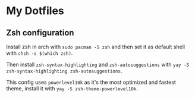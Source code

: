 # My Dotfiles

## Zsh configuration

Install zsh in arch with `sudo pacman -S zsh` and then set it as default shell with `chsh -s $(which zsh)`.

Then install `zsh-syntax-highlighting` and `zsh-autosuggestions` with `yay -S zsh-syntax-highlighting zsh-autosuggestions`.

This config uses `powerlevel10k` as it's the most optimized and fastest theme, install it with `yay -S zsh-theme-powerlevel10k`.

